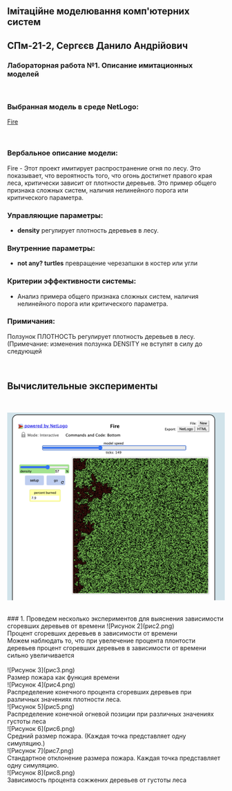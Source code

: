 ## Імітаційне моделювання комп'ютерних систем
## СПм-21-2, **Сергєєв Данило Андрійович**
### Лабораторная работа №**1**. Описание имитационных моделей

<br>

### Выбранная модель в среде NetLogo:
[Fire](http://www.netlogoweb.org/launch#http://www.netlogoweb.org/assets/modelslib/Sample%20Models/Earth%20Science/Fire.nlogo)

<br>

### Вербальное описание модели:
Fire - Этот проект имитирует распространение огня по лесу. Это показывает, что вероятность того, 
что огонь достигнет правого края леса, критически зависит от плотности деревьев. 
Это пример общего признака сложных систем, наличия нелинейного порога или критического параметра.


### Управляющие параметры:
- **density** регулирует плотность деревьев в лесу.

### Внутренние параметры:
- **not any? turtles** превращение черезапшки в костер или угли


### Критерии эффективности системы:
- Анализ примера общего признака сложных систем, наличия нелинейного порога или критического параметра.

### Примичания:
Ползунок ПЛОТНОСТЬ регулирует плотность деревьев в лесу. (Примечание: изменения ползунка DENSITY не вступят в силу до следующей

<br>

## Вычислительные эксперименты
<br>

![Рисунок 1](рис1.png)

<br>
### 1. Проведем несколько экспериментов для выяснения зависимости сгоревших деревьев от времени
![Рисунок 2](рис2.png)
<br>
Процент сгоревших деревьев в зависимости от времени
<br>
Можем наблюдать то, что при увелечение процента плонтости деревьев процент сгоревших деревьев в зависимости от времени сильно увеличивается 
<br>
<br>
![Рисунок 3](рис3.png)
<br>
Размер пожара как функция времени
<br>
![Рисунок 4](рис4.png)
<br>
Распределение конечного процента сгоревших деревьев при различных значениях плотности леса.
<br>
![Рисунок 5](рис5.png)
<br>
Распределение конечной огневой позиции при различных значениях густоты леса
<br>
![Рисунок 6](рис6.png)
<br>
Средний размер пожара. (Каждая точка представляет одну симуляцию.)
<br>
![Рисунок 7](рис7.png)
<br>
Стандартное отклонение размера пожара. Каждая точка представляет одну симуляцию.
<br>
![Рисунок 8](рис8.png)
<br>
Зависимость процента сожжених деревьев от густоты леса
